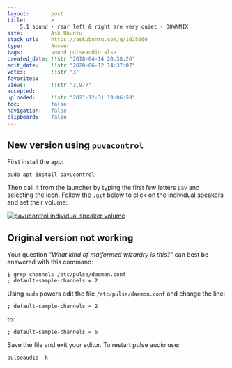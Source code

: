 ```yaml
---
layout:       post
title:        >
    5.1 sound - rear left & right are very quiet - DOWNMIX
site:         Ask Ubuntu
stack_url:    https://askubuntu.com/q/1025066
type:         Answer
tags:         sound pulseaudio alsa
created_date: !!str "2018-04-14 20:38:26"
edit_date:    !!str "2020-06-12 14:37:07"
votes:        !!str "3"
favorites:    
views:        !!str "3,977"
accepted:     
uploaded:     !!str "2021-12-31 19:06:59"
toc:          false
navigation:   false
clipboard:    false
---
```


## New version using `puvacontrol`

First install the app:

``` 
sudo apt install pavucontrol

```

Then call it from the launcher by typing the first few letters `pav` and selecting the icon. Follow the `.gif` below to click on the individual speakers and set their volume:

[![pavucontrol individual speaker volume][1]][1]

## Original version not working

Your question *"What kind of malformed wizardry is this?"* can best be answered with this command:

``` 
$ grep channels /etc/pulse/daemon.conf
; default-sample-channels = 2

```

Using `sudo` powers edit the file `/etc/pulse/daemon.conf` and change the line:

``` 
; default-sample-channels = 2

```

to:

``` 
; default-sample-channels = 6

```

Save the file and exit your editor. To restart pulse audio use:

``` 
pulseaudio -k

```


  [1]: https://i.stack.imgur.com/gXaxI.gif
